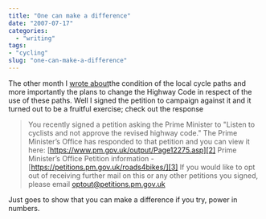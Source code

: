 ```yaml
---
title: "One can make a difference"
date: "2007-07-17"
categories:
  - "writing"
tags:
- "cycling"
slug: "one-can-make-a-difference"
---
```


The other month I [wrote about][1]the condition of the local cycle paths and more importantly the plans to change the Highway Code in respect of the use of these paths. Well I signed the petition to campaign against it and it turned out to be a fruitful exercise; check out the response

> You recently signed a petition asking the Prime Minister to "Listen to cyclists and not approve the revised highway code." The Prime Minister’s Office has responded to that petition and you can view it here: [https://www.pm.gov.uk/output/Page12275.asp][2] Prime Minister’s Office Petition information - [https://petitions.pm.gov.uk/roads4bikes/][3] If you would like to opt out of receiving further mail on this or any other petitions you signed, please email optout@petitions.pm.gov.uk

Just goes to show that you can make a difference if you try, power in numbers.

[1]:	https://adamchamberlin.info/2007/05/you-improve-them-and-ill-use-them
[2]:	https://www.pm.gov.uk/output/Page12275.asp
[3]:	https://petitions.pm.gov.uk/roads4bikes/
